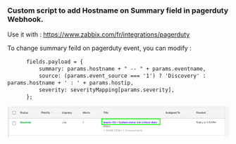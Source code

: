 ### Custom script to add Hostname on Summary field in pagerduty Webhook.

Use it with : https://www.zabbix.com/fr/integrations/pagerduty

To change summary feild on pagerduty event, you can modify :

          fields.payload = {
              summary: params.hostname + " -- " + params.eventname,
              source: (params.event_source === '1') ? 'Discovery' : params.hostname + ' : ' + params.hostip,
              severity: severityMapping[params.severity],
          };
          
          
  ![pager_event](2022-05-17_16-03.png "pager_event")
